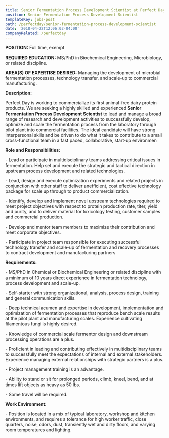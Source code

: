 ```yaml
---
title: Senior Fermentation Process Development Scientist at Perfect Day
position: Senior Fermentation Process Development Scientist
templateKey: jobs-post
path: /perfectday/senior-fermentation-process-development-scientist
date: '2018-04-22T12:06:02-04:00'
companyRelated: /perfectday
---
```

**POSITION:** Full time, exempt

**REQUIRED EDUCATION:** MS/PhD in Biochemical Engineering, Microbiology, or related discipline.

**AREA(S) OF EXPERTISE DESIRED:** Managing the development of microbial fermentation processes, technology transfer, and scale-up to commercial manufacturing.



**Description:**

Perfect Day is working to commercialize its first animal-free dairy protein products. We are seeking a highly skilled and experienced **Senior Fermentation Process Development Scientist** to lead and manage a broad range of research and development activities to successfully develop, optimize and scale the fermentation process from the laboratory through pilot plant into commercial facilities. The ideal candidate will have strong interpersonal skills and be driven to do what it takes to contribute to a small cross-functional team in a fast paced, collaborative, start-up environmen

**Role and Responsibilities:**

\- Lead or participate in multidisciplinary teams addressing critical issues in fermentation. Help set and execute the strategic and tactical direction in upstream process development and related technologies.

\- Lead, design and execute optimization experiments and related projects in conjunction with other staff to deliver anefficient, cost effective technology package for scale up through to product commercialization.

\- Identify, develop and implement novel upstream technologies required to meet project objectives with respect to protein production rate, titer, yield and purity, and to deliver material for toxicology testing, customer samples and commercial production.

\- Develop and mentor team members to maximize their contribution and meet corporate objectives.

\- Participate in project team responsible for executing successful technology transfer and scale-up of fermentation and recovery processes to contract development and manufacturing partners



**Requirements:**



\- MS/PhD in Chemical or Biochemical Engineering or related discipline with a minimum of 10 years direct experience in fermentation technology, process development and scale-up.

\- Self-starter with strong organizational, analysis, process design, training and general communication skills.

\- Deep technical acumen and expertise in development, implementation and optimization of fermentation processes that reproduce bench scale results at the pilot plant and manufacturing scales. Experience cultivating filamentous fungi is highly desired.

\- Knowledge of commercial scale fermentor design and downstream processing operations are a plus.

\- Proficient in leading and contributing effectively in multidisciplinary teams to successfully meet the expectations of internal and external stakeholders. Experience managing external relationships with strategic partners is a plus.

\- Project management training is an advantage.

\- Ability to stand or sit for prolonged periods, climb, kneel, bend, and at times lift objects as heavy as 50 lbs.

\- Some travel will be required.



**Work Environment:**

\- Position is located in a mix of typical laboratory, workshop and kitchen environments, and requires a tolerance for high worker traffic, close quarters, noise, odors, dust, transiently wet and dirty floors, and varying room temperatures and lighting.
